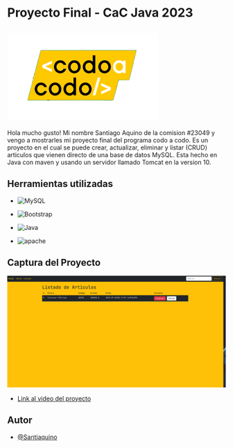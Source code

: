 # Proyecto Final - CaC Java 2023

## ![Logo](./assets/img/codoacodo.png)

Hola mucho gusto! Mi nombre Santiago Aquino de la comision #23049 y
vengo a mostrarles mi proyecto final del programa codo a codo. Es
un proyecto en el cual se puede crear, actualizar, eliminar y
listar (CRUD) articulos que vienen directo de una base de datos
MySQL. Esta hecho en Java con maven y usando un servidor llamado
Tomcat en la version 10.

## Herramientas utilizadas

- ![MySQL](https://img.shields.io/badge/mysql-%2300f.svg?style=for-the-badge&logo=mysql&logoColor=white)

- ![Bootstrap](https://img.shields.io/badge/bootstrap-%238511FA.svg?style=for-the-badge&logo=bootstrap&logoColor=white)

- ![Java](https://img.shields.io/badge/java-%23ED8B00.svg?style=for-the-badge&logo=openjdk&logoColor=white)

- ![apache](https://camo.githubusercontent.com/0e21032496ce70cd98f1e7d08709a255b9e51cefabe03cc7c4199e2ae4adbf20/68747470733a2f2f696d672e736869656c64732e696f2f62616467652f617061636865253230746f6d6361742d2532334638444337352e7376673f7374796c653d666f722d7468652d6261646765266c6f676f3d6170616368652d746f6d636174266c6f676f436f6c6f723d626c61636b)

## Captura del Proyecto

![App Screenshot](./assets/img/captura-proyecto.png)

- [Link al video del proyecto](https://www.youtube.com/watch?v=s8owFe2LzoQ)

## Autor

- [@Santiaquino](https://github.com/Santiaquino)
